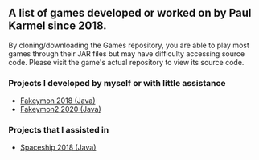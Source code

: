 ## A list of games developed or worked on by Paul Karmel since 2018.

By cloning/downloading the Games repository, you are able to play most games through their JAR files but may have difficulty accessing source code. Please visit the game's actual repository to view its source code.

### Projects I developed by myself or with little assistance
- [Fakeymon 2018 (Java)](https://github.com/paulkia/Fakeymon)
- [Fakeymon2 2020 (Java)](https://github.com/paulkia/Fakeymon2)

### Projects that I assisted in
- [Spaceship 2018 (Java)](https://github.com/paulkia/Spaceship)
